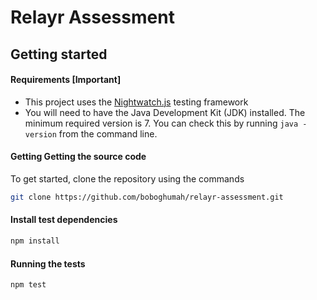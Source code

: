 # Relayr Assessment

## Getting started

#### Requirements [Important]
+ This project uses the [Nightwatch.js](http://nightwatchjs.org/) testing framework
+ You will need to have the Java Development Kit (JDK) installed. The minimum required version is 7. 
You can check this by running `java -version` from the command line.


#### Getting Getting the source code
To get started, clone the repository using the commands

```bash
git clone https://github.com/boboghumah/relayr-assessment.git
```

#### Install test dependencies
```bash
npm install
```

#### Running the tests
```bash
npm test
```


